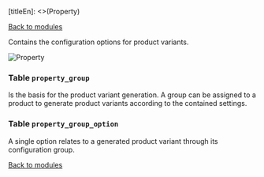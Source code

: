 [titleEn]: <>(Property)

[Back to modules](./../10-modules.md)

Contains the configuration options for product variants.

![Property](./dist/erd-shopware-core-content-property.png)


### Table `property_group`

Is the basis for the product variant generation. A group can be assigned to a product to generate product variants according to the contained settings.


### Table `property_group_option`

A single option relates to a generated product variant through its configuration group.


[Back to modules](./../10-modules.md)
